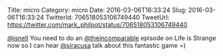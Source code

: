 Title: micro
Category: micro
Date: 2016-03-06T16:33:24
Slug: 2016-03-06T16:33:24
TwitterId: 706518053106749440
TweetUrl: https://twitter.com/mark_philpot/status/706518053106749440

[@jsnell](https://twitter.com/jsnell) You need to do an [@theincomparable](https://twitter.com/theincomparable) episode on Life is Strange now so I can hear [@siracusa](https://twitter.com/siracusa) talk about this fantastic game =)